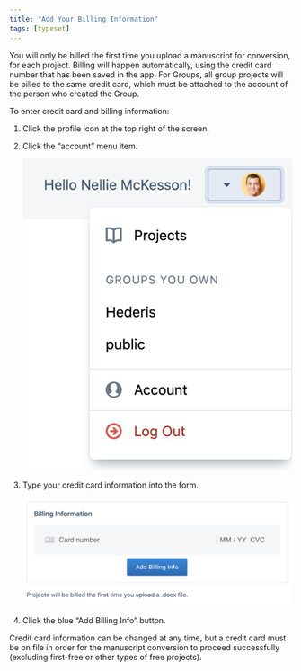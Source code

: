 ```yaml
---
title: "Add Your Billing Information"
tags: [typeset]
---
```

 
<html><body><section data-type="chapter" class="hsecchapter" data-hederis-type="hsecchapter" id="billing-info" data-pi-attrs="id: billing-info; data-tags: typeset;" role="doc-chapter" data-tags="typeset" data-author-name=" " data-book-title=" " title="Add Your Billing Information"><p class="hblkp" data-hederis-type="hblkp" id="pmfQYK8dF">You will only be billed the first time you upload a manuscript for conversion, for each project. Billing will happen automatically, using the credit card number that has been saved in the app. For Groups, all group projects will be billed to the same credit card, which must be attached to the account of the person who created the Group.</p><p class="hblkp" data-hederis-type="hblkp" id="p949SYk0j">To enter credit card and billing information:</p><ol class="hwprnumlist" data-hederis-type="hwprnumlist" id="pUASHqRNJ"><li class="hblkoli" data-hederis-type="hblkoli" id="liZMqIdZps"><p class="hblkoli" data-hederis-type="hblklip" id="pGJwtqgBL">Click the profile icon at the top right of the screen.</p></li><li class="hblkoli" data-hederis-type="hblkoli" id="liqZpOR2oz"><p class="hblkoli" data-hederis-type="hblklip" id="pKuH5Zorc">Click the &#8220;account&#8221; menu item.</p><img data-hederis-type="hblkimg" class="hblkimg" id="pbG89pOmE" src="/images/billing1.png" data-img-src="/images/billing1.png"/></li><li class="hblkoli" data-hederis-type="hblkoli" id="liLVbWKODe"><p class="hblkoli" data-hederis-type="hblklip" id="pRoM5EchM">Type your credit card information into the form.</p><img data-hederis-type="hblkimg" class="hblkimg" id="pfpMCPTNh" src="/images/billing2.png" data-img-src="/images/billing2.png"/></li><li class="hblkoli" data-hederis-type="hblkoli" id="ligvh2vOnv"><p class="hblkoli" data-hederis-type="hblklip" id="ptvyA61kR">Click the blue &#8220;Add Billing Info&#8221; button.</p></li></ol><p class="hblkp" data-hederis-type="hblkp" id="p4B2PNLYH">Credit card information can be changed at any time, but a credit card must be on file in order for the manuscript conversion to proceed successfully (excluding first-free or other types of free projects).</p><p class="hblkp" data-hederis-type="hblkp" id="p3QXAHKDo"><a href="{% link _docs/intro-groups.md %}" class="hspana" data-hederis-type="hspana" id="pEVV1RrTD"/></p></section></body></html>
